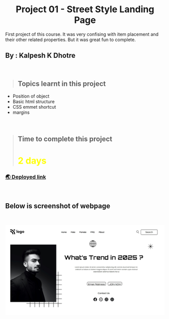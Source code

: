 # <center>**Project 01 - Street Style Landing Page**</center>

First project of this course. It was very confising with item placement and their other related properties. But it was great fun to complete.

## **By : Kalpesh K Dhotre**
<br>

> ## Topics learnt in this project
- Position of object
- Basic html structure
- CSS emmet shortcut
- margins
<br><br><br>

> ## Time to complete this project 
> # <font color="Yellow">**2 days**</font>

### [🌏 Deployed link]("https://github.com/kalpeshdhotre/live-class-project-01")
<br>

## Below is screenshot of webpage 
<br>

![Screenshot of project 1](./screenshot.jpeg)